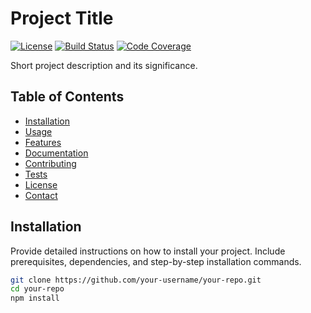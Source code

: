 # Project Title

[![License](https://img.shields.io/badge/License-MIT-blue.svg)](LICENSE)
[![Build Status](https://travis-ci.org/your-username/your-repo.svg?branch=master)](https://travis-ci.org/your-username/your-repo)
[![Code Coverage](https://codecov.io/gh/your-username/your-repo/branch/master/graph/badge.svg)](https://codecov.io/gh/your-username/your-repo)

Short project description and its significance.

## Table of Contents

- [Installation](#installation)
- [Usage](#usage)
- [Features](#features)
- [Documentation](#documentation)
- [Contributing](#contributing)
- [Tests](#tests)
- [License](#license)
- [Contact](#contact)

## Installation

Provide detailed instructions on how to install your project. Include prerequisites, dependencies, and step-by-step installation commands.

```bash
git clone https://github.com/your-username/your-repo.git
cd your-repo
npm install
